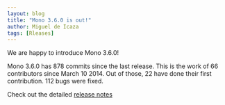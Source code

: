 ```yaml
---
layout: blog
title: "Mono 3.6.0 is out!"
author: Miguel de Icaza
tags: [Rleases]
---
```


We are happy to introduce Mono 3.6.0!

Mono 3.6.0 has 878 commits since the last release. This is the work of 66 contributors since March 10 2014. Out of those, 22 have done their first contribution. 112 bugs were fixed.

Check out the detailed [release notes](/docs/about-mono/releases/3.6.0/)
